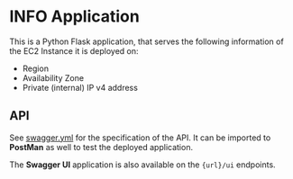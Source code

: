 # INFO Application

This is a Python Flask application, that serves the following information of the EC2 Instance it is deployed on:
- Region
- Availability Zone
- Private (internal) IP v4 address

## API

See [swagger.yml](openapi/swagger.yml) for the specification of the API. It can be imported to **PostMan** as well to test the deployed application.

The **Swagger UI** application is also available on the `{url}/ui` endpoints.